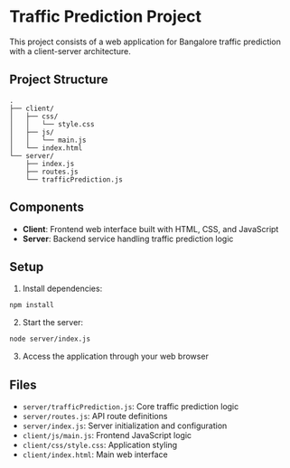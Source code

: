 # Traffic Prediction Project

This project consists of a web application for Bangalore traffic prediction with a client-server architecture.

## Project Structure

```
.
├── client/
│   ├── css/
│   │   └── style.css
│   ├── js/
│   │   └── main.js
│   └── index.html
└── server/
    ├── index.js
    ├── routes.js
    └── trafficPrediction.js
```

## Components

- **Client**: Frontend web interface built with HTML, CSS, and JavaScript
- **Server**: Backend service handling traffic prediction logic

## Setup

1. Install dependencies:
```bash
npm install
```

2. Start the server:
```bash
node server/index.js
```

3. Access the application through your web browser

## Files

- `server/trafficPrediction.js`: Core traffic prediction logic
- `server/routes.js`: API route definitions
- `server/index.js`: Server initialization and configuration
- `client/js/main.js`: Frontend JavaScript logic
- `client/css/style.css`: Application styling
- `client/index.html`: Main web interface
